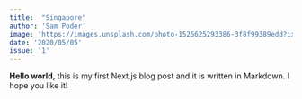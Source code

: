 ```yaml
---
title:  "Singapore"
author: 'Sam Poder'
image: 'https://images.unsplash.com/photo-1525625293386-3f8f99389edd?ixlib=rb-1.2.1&ixid=eyJhcHBfaWQiOjEyMDd9&auto=format&fit=crop&w=1549&q=80'
date: '2020/05/05'
issue: '1'
---
```


**Hello world**, this is my first Next.js blog post and it is written in Markdown.
I hope you like it!